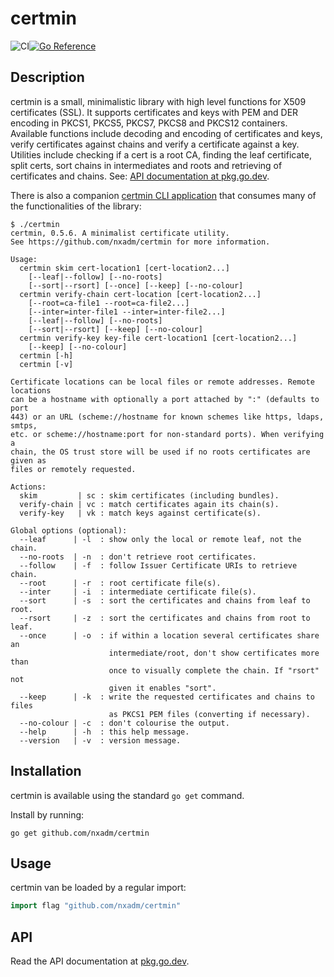 # certmin
![CI](https://github.com/nxadm/certmin/workflows/ci/badge.svg)[![Go Reference](https://pkg.go.dev/badge/github.com/nxadm/certmin.svg)](https://pkg.go.dev/github.com/nxadm/certmin)

## Description

certmin is a small, minimalistic library with high level functions
for X509 certificates (SSL). It supports certificates and keys with 
PEM and DER encoding in PKCS1, PKCS5, PKCS7, PKCS8 and PKCS12
containers. Available functions include decoding and encoding of
certificates and keys, verify certificates against chains and
verify a certificate against a key. Utilities include checking 
if a cert is a root CA, finding the leaf certificate,  split certs,
sort chains in intermediates and roots and retrieving of certificates
and chains. See: [API documentation at pkg.go.dev](https://pkg.go.dev/github.com/nxadm/certmin).

There is also a companion [certmin CLI application](https://github.com/nxadm/certmin/cmd/certmin)
that consumes many of the functionalities of the library:

```
$ ./certmin
certmin, 0.5.6. A minimalist certificate utility.
See https://github.com/nxadm/certmin for more information.

Usage:
  certmin skim cert-location1 [cert-location2...] 
    [--leaf|--follow] [--no-roots]
    [--sort|--rsort] [--once] [--keep] [--no-colour]
  certmin verify-chain cert-location [cert-location2...]
    [--root=ca-file1 --root=ca-file2...]
    [--inter=inter-file1 --inter=inter-file2...]
    [--leaf|--follow] [--no-roots]
    [--sort|--rsort] [--keep] [--no-colour]
  certmin verify-key key-file cert-location1 [cert-location2...]
    [--keep] [--no-colour]
  certmin [-h]
  certmin [-v]

Certificate locations can be local files or remote addresses. Remote locations
can be a hostname with optionally a port attached by ":" (defaults to port
443) or an URL (scheme://hostname for known schemes like https, ldaps, smtps,
etc. or scheme://hostname:port for non-standard ports). When verifying a
chain, the OS trust store will be used if no roots certificates are given as
files or remotely requested. 

Actions:
  skim         | sc : skim certificates (including bundles).
  verify-chain | vc : match certificates again its chain(s).
  verify-key   | vk : match keys against certificate(s).

Global options (optional):
  --leaf      | -l  : show only the local or remote leaf, not the chain.
  --no-roots  | -n  : don't retrieve root certificates.
  --follow    | -f  : follow Issuer Certificate URIs to retrieve chain.
  --root      | -r  : root certificate file(s).
  --inter     | -i  : intermediate certificate file(s).
  --sort      | -s  : sort the certificates and chains from leaf to root.
  --rsort     | -z  : sort the certificates and chains from root to leaf.
  --once      | -o  : if within a location several certificates share an
                      intermediate/root, don't show certificates more than
                      once to visually complete the chain. If "rsort" not
                      given it enables "sort".  
  --keep      | -k  : write the requested certificates and chains to files
                      as PKCS1 PEM files (converting if necessary). 
  --no-colour | -c  : don't colourise the output.
  --help      | -h  : this help message.
  --version   | -v  : version message.
```

## Installation

certmin is available using the standard `go get` command.

Install by running:

    go get github.com/nxadm/certmin

## Usage

certmin van be loaded by a regular import:

``` go
import flag "github.com/nxadm/certmin"
```

## API

Read the API documentation at [pkg.go.dev](https://pkg.go.dev/github.com/nxadm/certmin).
